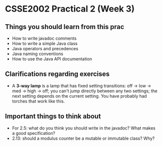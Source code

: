 # CSSE2002 Practical 2 (Week 3)
## Things you should learn from this prac
- How to write javadoc comments
- How to write a simple Java class
- Java operators and precedences
- Java naming conventions 
- How to use the Java API documentation 

## Clarifications regarding exercises 
- A **3-way lamp** is a lamp that has fixed setting transitions: off -> low -> med -> high -> off; 
  you can't jump directly between any two settings; the next setting depends on the current 
  setting. You have probably had torches that work like this. 

## Important things to think about 
- For 2.5: what do you think you should write in the javadoc? What makes a good specification? 
- 2.13: should a modulus counter be a mutable or immutable class? Why? 
